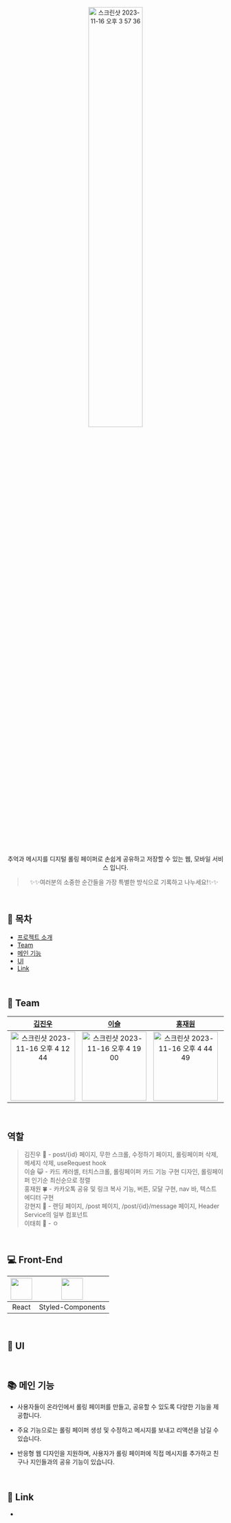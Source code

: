 <div align="center"> 
  <img width="50%" alt="스크린샷 2023-11-16 오후 3 57 36" src="https://github.com/codeit-1st-team5/rolling/assets/72639353/d85314c1-eddc-4430-843a-f0bcd4d7db4c">
</div>

<div align="center">
<br />  
추억과 메시지를 디지털 롤링 페이퍼로 손쉽게 공유하고 저장할 수 있는 웹, 모바일 서비스 입니다.

> ✨✨여러분의 소중한 순간들을 가장 특별한 방식으로 기록하고 나누세요!✨✨

</div>

<br />

## 📝 목차

- [프로젝트 소개](#프로젝트-소개)
- [Team](#Team)
- [메인 기능](#메인-기능)
- [UI](#기술)
- [Link](#Link)

<br />

## 👥 Team

|                                                                      [김진우](https://github.com/woody)                                                                      |                                                                      [이슬](https://github.com/olseul)                                                                       |                                                                        [홍재원](https://github.com/Hongjw030)                                                                        |                                                                        [강현지](https://github.com/kanglocal)                                                                        |                                                                         [이태희](https://github.com/lte1807)                                                                         |
| :--------------------------------------------------------------------------------------------------------------------------------------------------------------------------: | :--------------------------------------------------------------------------------------------------------------------------------------------------------------------------: | :----------------------------------------------------------------------------------------------------------------------------------------------------------------------------------: | :----------------------------------------------------------------------------------------------------------------------------------------------------------------------------------: | :----------------------------------------------------------------------------------------------------------------------------------------------------------------------------------: |
| <img alt="스크린샷 2023-11-16 오후 4 12 44" src="https://github.com/codeit-1st-team5/rolling/assets/72639353/fceb6f15-e478-415d-97d9-0598b0757baf" width="150" height="160"> | <img alt="스크린샷 2023-11-16 오후 4 19 00" src="https://github.com/codeit-1st-team5/rolling/assets/72639353/7f57075f-18c2-46f7-b523-8c68ceb7fec9" width="150" height="160"> | <img alt="스크린샷 2023-11-16 오후 4 44 49" src="https://github.com/codeit-1st-team5/rolling/assets/72639353/55944667-53b7-400b-b1fd-fc5320253af6" width="150" height="160"> | <img alt="스크린샷 2023-11-16 오후 5 42 14" src="https://github.com/codeit-1st-team5/rolling/assets/72639353/c955af71-e474-4a24-bc4b-924444317249" width="150" height="160"> | <img alt="스크린샷 2023-11-16 오후 4 27 21" src="https://github.com/codeit-1st-team5/rolling/assets/72639353/93acd345-7762-4087-8da6-a768c7a680cd" width="150" height="160"> |

<br />

## 역할

> 김진우 🚀 - post/{id} 페이지, 무한 스크롤, 수정하기 페이지, 롤링페이퍼 삭제, 메세지 삭제, useRequest hook <br />
> 이슬 😺 - 카드 캐러셸, 터치스크롤, 롤링페이퍼 카드 기능 구현 디자인, 롤링페이퍼 인기순 최신순으로 정렬 <br />
> 홍재원 🍀 - 카카오톡 공유 및 링크 복사 기능, 버튼, 모달 구현, nav 바, 텍스트 에디터 구현 <br />
> 강현지 🐳 - 랜딩 페이지, /post 페이지, /post/{id}/message 페이지, Header Service의 일부 컴포넌트 <br />
> 이태희 🍇 - ㅇ <br />

<br />

## 💻 Front-End

| <img width= 50 src="https://noticon-static.tammolo.com/dgggcrkxq/image/upload/v1566557331/noticon/d5hqar2idkoefh6fjtpu.png"> | <img width= 50 src="https://noticon-static.tammolo.com/dgggcrkxq/image/upload/v1568851518/noticon/lwj3hr9v1yoheimtwc1w.png"> |
| :--------------------------------------------------------------------------------------------------------------------------: | :--------------------------------------------------------------------------------------------------------------------------: |
|                                                            React                                                             |                                                      Styled-Components                                                       |

<br />

## 🎨 UI

<br />

## 📚 메인 기능

- 사용자들이 온라인에서 롤링 페이퍼를 만들고, 공유할 수 있도록 다양한 기능을 제공합니다.

- 주요 기능으로는 롤링 페이퍼 생성 및 수정하고 메시지를 보내고 리액션을 남길 수 있습니다.

- 반응형 웹 디자인을 지원하며, 사용자가 롤링 페이퍼에 직접 메시지를 추가하고 친구나 지인들과의 공유 기능이 있습니다.

<br />

## 🔗 Link

-
